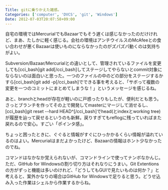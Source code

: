 ```yaml
---
Title: gitに乗りかえた雑感。
Categories: ['computer', 'DVCS', 'git', 'Windows']
Date: 2012-07-03T20:07:58+09:00
---
```


自宅の環境ではMercurialでもBazaarでもそう遅くは感じなかったのだけけれど、まあ、たしかに軽く感じる。会社の環境はアンチウイルスのMcAfeeとの食い合わせが悪くBazaarは使いものにならなかったのがズパズパ動くのは気持ちがよい。

Subversion/Bazaar/Mercurialとの違いとして、管理されているファイルを変更しても[cci_bash]git add[/cci_bash]してステージしてやらないとcommit対象にならないのは面白いと思った。一つのファイルの中のどの部分をステージするかすら[cci_bash]git add -p[/cci_bash]でできる事を考えると、「サボって複数の変更を一つのコミットにまとめてしまうな！」というメッセージを感じるね。

あと、branchとheadが存在が軽いのに戸惑ったりもしたが、便利だとも思う。さっとブランチを作ってその上で開発してmasterにマージして消せるし、[cci_bash]git reset --hard HEAD^[/cci_bash]でhead(とindexとworking tree)が履歴を辿って戻せるというのも新鮮。戻りすぎてもreflogに残っていればまた戻れるので安心。すごい「ポインタ感」。

ちょっと困ったときに、ぐぐると情報がすぐにひっかかるくらい情報が溢れているのはよい。Mercurialはまだよかったけど、Bazaarの情報はホント少なかったのでね。

コマンドはなかなか覚えられないが、コマンドラインで使ってナンボなかんじ。ただ、GitHub for Windowsの割り切り方はそれなりにうまい。Git Extentionsの方がずっと機能は多いのけれど、「どうしてもGUIで見たいものは何か？」と考えると、案外かなりの場合はGitHub for Windowsで足りると思う。どうせ込み入った作業はシェルから作業するからね。
